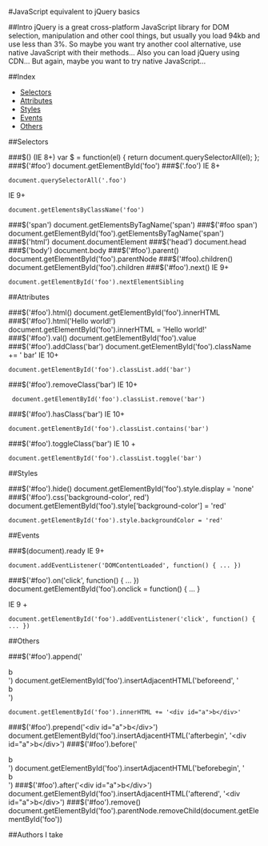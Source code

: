 #JavaScript equivalent to jQuery basics

##Intro
jQuery is a great cross-platform JavaScript library for DOM selection, manipulation and other cool things, but usually you load 94kb and use less than 3%. So maybe you want try another cool alternative, use native JavaScript with their methods... Also you can load jQuery using CDN... But again, maybe you want to try native JavaScript...

##Index
* [Selectors](#selectors)
* [Attributes](#attributes)
* [Styles](#styles)
* [Events](#events)
* [Others](#others)

##Selectors

###$() (IE 8+)
    var $ = function(el) {
       return document.querySelectorAll(el);
    };
###$('#foo')
    document.getElementById('foo')
###$('.foo')
IE 8+

    document.querySelectorAll('.foo')
IE 9+

    document.getElementsByClassName('foo')
###$('span')    
    document.getElementsByTagName('span')
###$('#foo span')
    document.getElementById('foo').getElementsByTagName('span')
###$('html')
    document.documentElement
###$('head')
    document.head
###$('body')
    document.body
###$('#foo').parent()
    document.getElementById('foo').parentNode
###$('#foo).children()
    document.getElementById('foo').children
###$('#foo').next()
IE 9+

    document.getElementById('foo').nextElementSibling

##Attributes

###$('#foo').html()
    document.getElementById('foo').innerHTML
###$('#foo').html('Hello world!')
    document.getElementById('foo').innerHTML = 'Hello world!'
###$('#foo').val()
    document.getElementById('foo').value
###$('#foo').addClass('bar')
    document.getElementById('foo').className += ' bar'
IE 10+

    document.getElementById('foo').classList.add('bar')
###$('#foo').removeClass('bar')
IE 10+

     document.getElementById('foo').classList.remove('bar')
###$('#foo').hasClass('bar')
IE 10+

    document.getElementById('foo').classList.contains('bar')
###$('#foo').toggleClass('bar')
IE 10 +

    document.getElementById('foo').classList.toggle('bar')

##Styles

###$('#foo').hide()
    document.getElementById('foo').style.display = 'none'
###$('#foo').css('background-color', red')
    document.getElementById('foo').style['background-color'] = 'red'
    
    document.getElementById('foo').style.backgroundColor = 'red'

##Events

###$(document).ready
IE 9+

    document.addEventListener('DOMContentLoaded', function() { ... })
###$('#foo').on('click', function() { ... })
    document.getElementById('foo').onclick = function() { ... }

IE 9 +

    document.getElementById('foo').addEventListener('click', function() { ... })

##Others

###$('#foo').append('<div id="a">b</div>')
    document.getElementById('foo').insertAdjacentHTML('beforeend', '<div id="a">b</div>')
    
    document.getElementById('foo').innerHTML += '<div id="a">b</div>'
###$('#foo').prepend('<div id="a">b</div>')
    document.getElementById('foo').insertAdjacentHTML('afterbegin', '<div id="a">b</div>')
###$('#foo').before('<div id="a">b</div>')
    document.getElementById('foo').insertAdjacentHTML('beforebegin', '<div id="a">b</div>')
###$('#foo').after('<div id="a">b</div>')
    document.getElementById('foo').insertAdjacentHTML('afterend', '<div id="a">b</div>')
###$('#foo').remove()
    document.getElementById('foo').parentNode.removeChild(document.getElementById('foo'))

##Authors
I take
